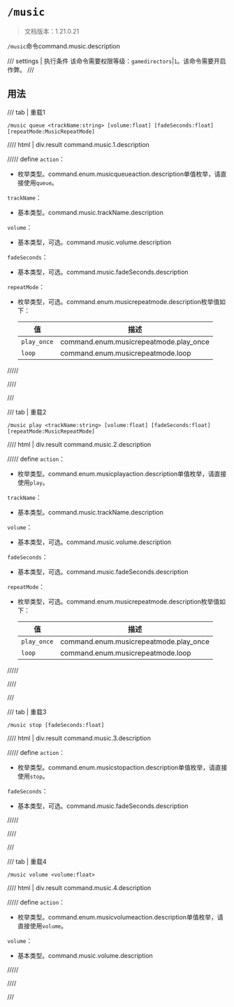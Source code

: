 # `/music`

> 文档版本：1.21.0.21

`/music`命令command.music.description

/// settings | 执行条件
该命令需要权限等级：`gamedirectors`|`1`。该命令需要开启作弊。
///

## 用法

/// tab | 重载1
```mcfunction
/music queue <trackName:string> [volume:float] [fadeSeconds:float] [repeatMode:MusicRepeatMode]
```

//// html | div.result
command.music.1.description

///// define
`action`：<!-- md:samp MusicQueueAction -->

- 枚举类型。command.enum.musicqueueaction.description单值枚举，请直接使用`queue`。

`trackName`：<!-- md:samp string -->

- 基本类型。command.music.trackName.description

`volume`：<!-- md:samp float -->

- 基本类型，可选。command.music.volume.description

`fadeSeconds`：<!-- md:samp float -->

- 基本类型，可选。command.music.fadeSeconds.description

`repeatMode`：<!-- md:samp MusicRepeatMode -->

- 枚举类型，可选。command.enum.musicrepeatmode.description枚举值如下：

  |值|描述|
  |---|---|
  |`play_once`|command.enum.musicrepeatmode.play_once|
  |`loop`|command.enum.musicrepeatmode.loop|



/////

////

///

/// tab | 重载2
```mcfunction
/music play <trackName:string> [volume:float] [fadeSeconds:float] [repeatMode:MusicRepeatMode]
```

//// html | div.result
command.music.2.description

///// define
`action`：<!-- md:samp MusicPlayAction -->

- 枚举类型。command.enum.musicplayaction.description单值枚举，请直接使用`play`。

`trackName`：<!-- md:samp string -->

- 基本类型。command.music.trackName.description

`volume`：<!-- md:samp float -->

- 基本类型，可选。command.music.volume.description

`fadeSeconds`：<!-- md:samp float -->

- 基本类型，可选。command.music.fadeSeconds.description

`repeatMode`：<!-- md:samp MusicRepeatMode -->

- 枚举类型，可选。command.enum.musicrepeatmode.description枚举值如下：

  |值|描述|
  |---|---|
  |`play_once`|command.enum.musicrepeatmode.play_once|
  |`loop`|command.enum.musicrepeatmode.loop|



/////

////

///

/// tab | 重载3
```mcfunction
/music stop [fadeSeconds:float]
```

//// html | div.result
command.music.3.description

///// define
`action`：<!-- md:samp MusicStopAction -->

- 枚举类型。command.enum.musicstopaction.description单值枚举，请直接使用`stop`。

`fadeSeconds`：<!-- md:samp float -->

- 基本类型，可选。command.music.fadeSeconds.description


/////

////

///

/// tab | 重载4
```mcfunction
/music volume <volume:float>
```

//// html | div.result
command.music.4.description

///// define
`action`：<!-- md:samp MusicVolumeAction -->

- 枚举类型。command.enum.musicvolumeaction.description单值枚举，请直接使用`volume`。

`volume`：<!-- md:samp float -->

- 基本类型。command.music.volume.description


/////

////

///
